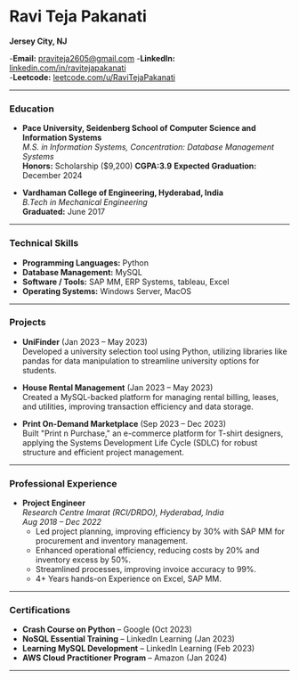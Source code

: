 # Ravi Teja Pakanati
**Jersey City, NJ**  

-**Email:** [praviteja2605@gmail.com](mailto:praviteja2605)
-**LinkedIn:** [linkedin.com/in/ravitejapakanati](https://www.linkedin.com/in/ravitejapakanati)  
-**Leetcode:** [leetcode.com/u/RaviTejaPakanati](https://leetcode.com/u/RaviTejaPakanati)

---

### Education

- **Pace University, Seidenberg School of Computer Science and Information Systems**  
  *M.S. in Information Systems, Concentration: Database Management Systems*  
  **Honors:** Scholarship ($9,200)  **CGPA:3.9**
  **Expected Graduation:** December 2024

- **Vardhaman College of Engineering, Hyderabad, India**  
  *B.Tech in Mechanical Engineering*  
  **Graduated:** June 2017

---

### Technical Skills

- **Programming Languages:** Python
- **Database Management:** MySQL
- **Software / Tools:** SAP MM, ERP Systems, tableau, Excel
- **Operating Systems:** Windows Server, MacOS

---

### Projects

- **UniFinder** (Jan 2023 – May 2023)  
  Developed a university selection tool using Python, utilizing libraries like pandas for data manipulation to streamline university options for students.

- **House Rental Management** (Jan 2023 – May 2023)  
  Created a MySQL-backed platform for managing rental billing, leases, and utilities, improving transaction efficiency and data storage.

- **Print On-Demand Marketplace** (Sep 2023 – Dec 2023)  
  Built "Print n Purchase," an e-commerce platform for T-shirt designers, applying the Systems Development Life Cycle (SDLC) for robust structure and efficient project management.

---

### Professional Experience

- **Project Engineer**  
  *Research Centre Imarat (RCI/DRDO), Hyderabad, India*  
  *Aug 2018 – Dec 2022*  
  - Led project planning, improving efficiency by 30% with SAP MM for procurement and inventory management.
  - Enhanced operational efficiency, reducing costs by 20% and inventory excess by 50%.
  - Streamlined processes, improving invoice accuracy to 99%.
  - 4+ Years hands-on Experience on Excel, SAP MM.

---

### Certifications

- **Crash Course on Python** – Google (Oct 2023)  
- **NoSQL Essential Training** – LinkedIn Learning (Jan 2023)  
- **Learning MySQL Development** – LinkedIn Learning (Feb 2023)  
- **AWS Cloud Practitioner Program** – Amazon (Jan 2024)

---
